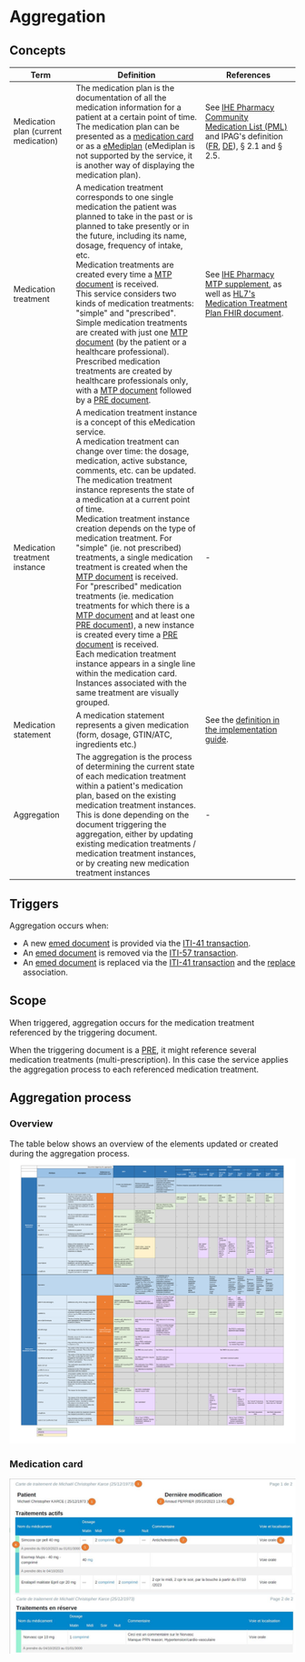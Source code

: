 # Aggregation
## Concepts
|Term|Definition|References|
|----|----------|----------|
|Medication plan (current medication)|The medication plan is the documentation of all the medication information for a patient at a certain point of time.<br/>The medication plan can be presented as a [medication card](https://github.com/ehealthsuisse/EPD-by-example/blob/main/files/MedicationCardDocument.md) or as a [eMediplan](https://emediplan.ch/) (eMediplan is not supported by the service, it is another way of displaying the medication plan).|See [IHE Pharmacy Community Medication List (PML)](https://www.ihe.net/uploadedFiles/Documents/Pharmacy/IHE_Pharmacy_Suppl_PML.pdf) and IPAG's definition ([FR](https://www.fmh.ch/files/pdf24/rapport-gtip-ipag-sur-la-cybermedication.pdf), [DE](https://www.fmh.ch/files/pdf24/ipag-bericht-emedikation.pdf)), § 2.1 and § 2.5.|
|Medication treatment|A medication treatment corresponds to one single medication the patient was planned to take in the past or is planned to take presently or in the future, including its name, dosage, frequency of intake, etc.<br/>Medication treatments are created every time a [MTP document](https://build.fhir.org/ig/CARA-ch/ch-emed-epr/document_mtp.html) is received.<br/> This service considers two kinds of medication treatments: "simple" and "prescribed".<br/> Simple medication treatments are created with just one [MTP document](https://build.fhir.org/ig/CARA-ch/ch-emed-epr/document_mtp.html) (by the patient or a healthcare professional).<br/> Prescribed medication treatments are created by healthcare professionals only, with a [MTP document](https://build.fhir.org/ig/CARA-ch/ch-emed-epr/document_mtp.html) followed by a [PRE document](https://build.fhir.org/ig/CARA-ch/ch-emed-epr/document_pre.html).|See [IHE Pharmacy MTP supplement](https://www.ihe.net/uploadedFiles/Documents/Pharmacy/IHE_Pharmacy_Suppl_MTP.pdf), as well as [HL7's Medication Treatment Plan FHIR document](https://build.fhir.org/ig/hl7ch/ch-emed//medication-treatment-plan-document.html).|
|Medication treatment instance|A medication treatment instance is a concept of this eMedication service.<br/>  A medication treatment can change over time: the dosage, medication, active substance, comments, etc. can be updated.<br/> The medication treatment instance represents the state of a medication at a current point of time. <br/>Medication treatment instance creation depends on the type of medication treatment. For "simple" (ie. not prescribed) treatments, a single medication treatment is created when the [MTP document](https://build.fhir.org/ig/CARA-ch/ch-emed-epr/document_mtp.html) is received. <br/> For "prescribed" medication treatments (ie. medication treatments for which there is a [MTP document](https://build.fhir.org/ig/CARA-ch/ch-emed-epr/document_mtp.html) and at least one  [PRE document](https://build.fhir.org/ig/CARA-ch/ch-emed-epr/document_pre.html)), a new instance is created every time a [PRE document](https://build.fhir.org/ig/CARA-ch/ch-emed-epr/document_pre.html) is received.<br/>Each medication treatment instance appears in a single line within the medication card. Instances associated with the same treatment are visually grouped.|-|
|Medication statement|A medication statement represents a given medication (form, dosage, GTIN/ATC, ingredients etc.)|See the [definition in the implementation guide](https://build.fhir.org/ig/hl7ch/ch-emed//StructureDefinition-ch-emed-medicationstatement.html).|
|Aggregation|The aggregation is the process of determining the current state of each medication treatment within a patient's medication plan, based on the existing medication treatment instances.<br/>This is done depending on the document triggering the aggregation, either by updating existing medication treatments /  medication treatment instances, or by creating new medication treatment instances|-|

## Triggers
Aggregation occurs when:
* A new [emed document](../emed/index.md) is provided via the [ITI-41 transaction](../transactions/iti41.md).
* An [emed document](../emed/index.md) is removed via the [ITI-57 transaction](../transactions/iti57.md).
* An [emed document](../emed/index.md) is replaced via the [ITI-41 transaction](../transactions/iti41.md) and the [replace](https://profiles.ihe.net/ITI/TF/Volume3/ch-4.1.html#4.1.2.2) association.

## Scope
When triggered, aggregation occurs for the medication treatment referenced by the triggering document.

When the triggering document is a [PRE](https://build.fhir.org/ig/CARA-ch/ch-emed-epr/document_pre.html), it might reference several medication treatments (multi-prescription). In this case the service applies the aggregation process to each referenced medication treatment.

## Aggregation process
### Overview
The table below shows an overview of the elements updated or created during the aggregation process.
![aggregation](../assets/aggregation.svg)

### Medication card
![Medication card](../assets/medicationcard.jpg)